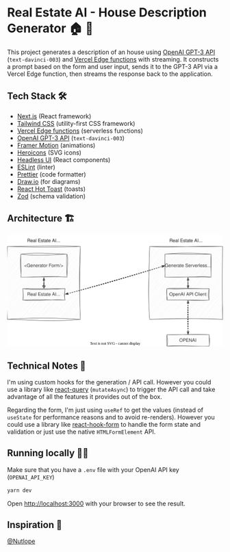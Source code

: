 # Real Estate AI - House Description Generator 🏠 🤖

This project generates a description of an house using [OpenAI GPT-3 API](https://openai.com/api/) (`text-davinci-003`) and [Vercel Edge functions](https://vercel.com/features/edge-functions) with streaming. It constructs a prompt based on the form and user input, sends it to the GPT-3 API via a Vercel Edge function, then streams the response back to the application.

## Tech Stack 🛠

- [Next.js](https://nextjs.org/) (React framework)
- [Tailwind CSS](https://tailwindcss.com/) (utility-first CSS framework)
- [Vercel Edge functions](https://vercel.com/features/edge-functions) (serverless functions)
- [OpenAI GPT-3 API](https://openai.com/api/) (`text-davinci-003`)
- [Framer Motion](https://www.framer.com/motion/) (animations)
- [Heroicons](https://heroicons.com/) (SVG icons)
- [Headless UI](https://headlessui.dev/) (React components)
- [ESLint](https://eslint.org/) (linter)
- [Prettier](https://prettier.io/) (code formatter)
- [Draw.io](https://draw.io/) (for diagrams)
- [React Hot Toast](https://react-hot-toast.com/) (toasts)
- [Zod](https://zod.dev/) (schema validation)

## Architecture 🏗

![](./docs/diagram.drawio.svg)

## Technical Notes 📝

I'm using custom hooks for the generation / API call. However you could use a library like [react-query](https://react-query.tanstack.com/) (`mutateAsync`) to trigger the API call and take advantage of all the features it provides out of the box.

Regarding the form, I'm just using `useRef` to get the values (instead of `useState` for performance reasons and to avoid re-renders). However you could use a library like [react-hook-form](https://react-hook-form.com/) to handle the form state and validation or just use the native `HTMLFormElement` API.

## Running locally 🏃‍♂️

Make sure that you have a `.env` file with your OpenAI API key (`OPENAI_API_KEY`)

```bash
yarn dev
```

Open [http://localhost:3000](http://localhost:3000) with your browser to see the result.

## Inspiration 🤩

[@Nutlope](https://github.com/Nutlope)
